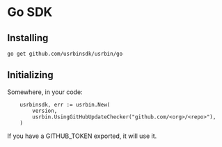 # Go SDK

## Installing

```
go get github.com/usrbinsdk/usrbin/go
```

## Initializing

Somewhere, in your code:

```
	usrbinsdk, err := usrbin.New(
		version,
		usrbin.UsingGitHubUpdateChecker("github.com/<org>/<repo>"),
	)
```


If you have a GITHUB_TOKEN exported, it will use it.
